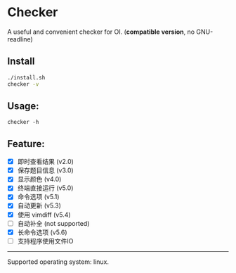 # Checker
A useful and convenient checker for OI. (**compatible version**, no GNU-readline)

## Install
```bash
./install.sh
checker -v
```

## Usage:
```
checker -h
```

## Feature:
- [x] 即时查看结果 (v2.0)
- [x] 保存题目信息 (v3.0)
- [x] 显示颜色 (v4.0)
- [x] 终端直接运行 (v5.0)
- [x] 命令选项 (v5.1)
- [x] 自动更新 (v5.3)
- [x] 使用 vimdiff (v5.4)
- [ ] 自动补全 (not supported)
- [x] 长命令选项 (v5.6)
- [ ] 支持程序使用文件IO

---
Supported operating system: linux.
